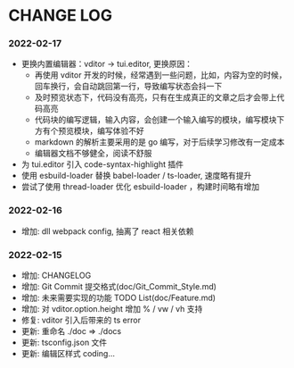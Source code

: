 # CHANGE LOG

### 2022-02-17

* 更换内置编辑器：vditor -> tui.editor, 更换原因：
    * 再使用 vditor 开发的时候，经常遇到一些问题，比如，内容为空的时候，回车换行，会自动跳回第一行，导致编写状态会抖一下
    * 及时预览状态下，代码没有高亮，只有在生成真正的文章之后才会带上代码高亮
    * 代码块的编写逻辑，输入内容，会创建一个输入编写的模块，编写模块下方有个预览模块，编写体验不好
    * markdown 的解析主要采用的是 go 编写，对于后续学习修改有一定成本
    * 编辑器文档不够健全，阅读不舒服
* 为 tui.editor 引入 code-syntax-highlight 插件
* 使用 esbuild-loader 替换 babel-loader / ts-loader, 速度略有提升
* 尝试了使用 thread-loader 优化 esbuild-loader ，构建时间略有增加

### 2022-02-16

* 增加: dll webpack config, 抽离了 react 相关依赖

### 2022-02-15

* 增加: CHANGELOG
* 增加: Git Commit 提交格式(doc/Git_Commit_Style.md)
* 增加: 未来需要实现的功能 TODO List(doc/Feature.md)
* 增加: 对 vditor.option.height 增加 % / vw / vh 支持
* 修复: vditor 引入后带来的 ts error
* 更新: 重命名 ./doc => ./docs
* 更新: tsconfig.json 文件
* 更新: 编辑区样式 coding...
